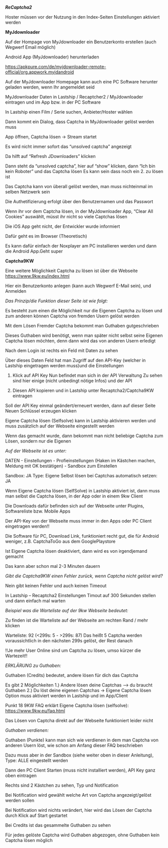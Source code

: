 ***ReCaptcha2***

Hoster müssen vor der Nutzung in den Index-Seiten Einstellungen aktiviert werden 

**MyJdownloader**

Auf der Hompage von MyJdownloader ein Benutzerkonto erstellen (auch Wegwerf Email möglich)

Android App (MyJdownloader) herunterladen

https://apkpure.com/de/myjdownloader-remote-official/org.appwork.myjdandroid

Auf der MyJdownloader Homepage kann auch eine PC Software herunter geladen werden, wenn Ihr
angemeldet seid

MyJdownloader Daten in Lastship / Recaptcher2 / MyJdownloader eintragen und im App bzw. in der PC
Software

In Lastship einen Film / Serie suchen, Anbieter/Hoster wählen

Dann kommt ein Dialog, dass Captcha in MyJdownloader gelöst werden muss

App öffnen, Captcha lösen -> Stream startet

Es wird nicht immer sofort das “unsolved captcha” angezeigt

Da hilft auf “Refresh JDownloaders” klicken

Dann steht da “unsolved captcha”, hier auf “show” klicken, dann “Ich bin kein Roboter” und das Captcha lösen
Es kann sein dass noch ein 2. zu lösen ist

Das Captcha kann von überall gelöst werden, man muss nichteinmal im selben Netzwerk sein

Die Authetifizierung erfolgt über den Benutzernamen und das Passwort

Wenn ihr vor dem Captcha lösen, in der MyJdownloader App, “Clear All Cookies” auswählt, müsst ihr nicht
so viele Captchas lösen

Die iOS App geht nicht, der Entwickler wurde informiert

Dafür geht es im Browser (Theoretisch)

Es kann dafür einfach der Noxplayer am PC installieren werden und dann die Android App.Geht super

**Captcha9KW**

Eine weitere Möglichkeit Captcha zu lösen ist über die Webseite https://www.9kw.eu/index.html

Hier ein Benutzerkonto anlegen (kann auch Wegwerf E-Mail sein), und Anmelden

*Das Prinzip/die Funktion dieser Seite ist wie folgt:*

Es besteht zum einen die Möglichkeit nur die Eigenen Captcha zu lösen und zum anderen können Captcha
von fremden Usern gelöst werden

Mit dem Lösen Fremder Captcha bekommt man Guthaben gutgeschrieben

Dieses Guthaben wird benötigt, wenn man später nicht selbst seine Eigenen Captcha lösen möchten, denn
dann wird das von anderen Usern erledigt

Nach dem Login ist rechts ein Feld mit Daten zu sehen

Über dieses Daten Feld hat man Zugriff auf den API-Key (welcher in Lastship eingetragen werden
muss)und die Einstellungen

1. Klick auf API Key
Nun befindet man sich in der API Verwaltung
Zu sehen sind hier einige (nicht unbedingt nötige Infos) und der API

2. Diesen API kopieren und in Lastship unter Recaptcha2/Captcha9KW eintragen

Soll der API Key einmal geändert/erneuert werden, dann auf dieser Seite Neuen Schlüssel erzeugen klicken

Eigene Captcha lösen (Selfsolve) kann in Lastship aktivieren werden und muss zusätzlich auf der Webseite eingestellt werden

Wenn das gemacht wurde, dann bekommt man nicht beliebige Captcha zum Lösen, sondern nur die Eigenen

*Auf der Webseite ist es unter:*

DATEN - Einstellungen - Profieinstellungen (Haken im Kästchen machen, Meldung mit OK bestätigen) -
Sandbox zum Einstellen

Sandbox: JA
Type: Eigene
Selbst lösen bei Captchas automatisch setzen: JA

Wenn Eigene Captcha lösen (SelfSolve) in Lastship aktiviert ist, dann muss man selbst die Captcha lösen, in
der App oder in einem 9kw Client

Die Downloads dafür befinden sich auf der Webseite unter Plugins, Softwareliste bzw. Mobile Apps

Der API-Key von der Webseite muss immer in den Apps oder PC Client eingetragen werden!!

Die Software für PC, Download Link, funktioniert recht gut, die für Android weniger, z.B. CaptchaToGo aus
dem GooglePlaystore

Ist Eigene Captcha lösen deaktiviert, dann wird es von irgendjemand gemacht

Das kann aber schon mal 2-3 Minuten dauern

*Gibt die Captcha9KW einen Fehler zurück, wenn Captcha nicht gelöst wird?*

Nein gibt keinen Fehler und auch keinen Timeout

In Lastship – Recaptcha2 Einstellungen Timout auf 300 Sekunden stellen und dann einfach mal warten

*Beispiel was die Warteliste auf der 9kw Webseite bedeutet:*

Zu finden ist die Warteliste auf der Webseite am rechten Rand / mehr klicken

Warteliste: 92 (<299s: 5 - >299s: 87)
Das heißt 5 Captcha werden voraussichtlich in den nächsten 299s gelöst, der Rest danach

!!Je mehr User Online sind um Captcha zu lösen, umso kürzer die Wartezeit!!

*ERKLÄRUNG zu Guthaben:*

Guthaben (Credits) bedeutet, andere lösen für dich das Captcha

Es gibt 2 Möglichkeiten
1.) Andere lösen deine Captchas --> du braucht Guthaben
2.) Du löst deine eigenen Captchas -> Eigene Captcha lösen Option muss aktiviert werden in Lastship und
im App/Client

Punkt 18 9KW FAQ erklärt Eigene Captcha lösen (selfsolve): https://www.9kw.eu/faq.html

Das Lösen von Captcha direkt auf der Webseite funktioniert leider nicht

*Guthaben verdienen:*

Guthaben (Punkte) kann man sich wie verdienen in dem man Captcha von anderen Usern löst, wie schon am Anfang dieser FAQ beschrieben

Dazu muss aber in der Sandbox (siehe weiter oben in dieser Anleitung), Type: ALLE eingestellt werden

Dann den PC Client Starten (muss nicht installiert werden), API Key ganz oben eintragen

Rechts sind 2 Kästchen zu sehen, Typ und Notification

Bei Notification wird gewählt welche Art von Captcha angezeigt/gelöst werden sollen

Bei Notification wird nichts verändert, hier wird das Lösen der Captcha durch Klick auf Start gestartet

Bei Credits ist das gesammelte Guthaben zu sehen

Für jedes gelöste Captcha wird Guthaben abgezogen, ohne Guthaben kein Captcha lösen möglich
